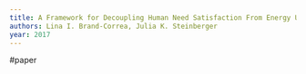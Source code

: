 ```yaml
---
title: A Framework for Decoupling Human Need Satisfaction From Energy Use
authors: Lina I. Brand-Correa, Julia K. Steinberger
year: 2017
---
```

#paper



